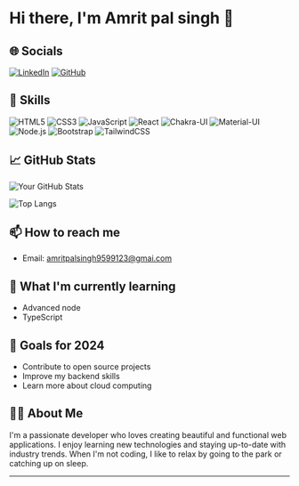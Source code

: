 # Hi there, I'm Amrit pal singh 👋


## 🌐 Socials
[![LinkedIn](https://img.shields.io/badge/LinkedIn-0077B5?style=for-the-badge&logo=linkedin&logoColor=white)](https://www.linkedin.com/in/amrit-pal-singh-18a072252)
[![GitHub](https://img.shields.io/badge/GitHub-181717?style=for-the-badge&logo=github&logoColor=white)](https://github.com/Amrit-786)

## 💼 Skills
![HTML5](https://img.shields.io/badge/HTML5-E34F26?style=for-the-badge&logo=html5&logoColor=white)
![CSS3](https://img.shields.io/badge/CSS3-1572B6?style=for-the-badge&logo=css3&logoColor=white)
![JavaScript](https://img.shields.io/badge/JavaScript-F7DF1E?style=for-the-badge&logo=javascript&logoColor=black)
![React](https://img.shields.io/badge/React-61DAFB?style=for-the-badge&logo=react&logoColor=black)
![Chakra-UI](https://img.shields.io/badge/Chakra--UI-319795?style=for-the-badge&logo=chakra-ui&logoColor=white)
![Material-UI](https://img.shields.io/badge/Material--UI-0081CB?style=for-the-badge&logo=material-ui&logoColor=white)
![Node.js](https://img.shields.io/badge/Node.js-339933?style=for-the-badge&logo=nodedotjs&logoColor=white)
![Bootstrap](https://img.shields.io/badge/Bootstrap-563D7C?style=for-the-badge&logo=bootstrap&logoColor=white)
![TailwindCSS](https://img.shields.io/badge/TailwindCSS-38B2AC?style=for-the-badge&logo=tailwind-css&logoColor=white)

## 📈 GitHub Stats
![Your GitHub Stats](https://github-readme-stats.vercel.app/api?username=Amrit-786&show_icons=true&theme=radical)

![Top Langs](https://github-readme-stats.vercel.app/api/top-langs/?username=Amrit-786&layout=compact&theme=radical)

## 📫 How to reach me
- Email: amritpalsingh9599123@gmai.com



## 🌱 What I'm currently learning
- Advanced node
- TypeScript


## 🎯 Goals for 2024
- Contribute to open source projects
- Improve my backend skills
- Learn more about cloud computing

## 🧑‍💻 About Me
I'm a passionate developer who loves creating beautiful and functional web applications. I enjoy learning new technologies and staying up-to-date with industry trends. When I'm not coding, I like to relax by going to the park or catching up on sleep.



---




